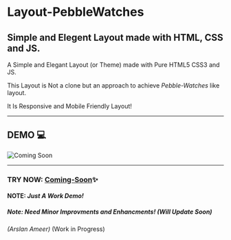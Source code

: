 # Layout-PebbleWatches

## Simple and Elegent Layout made with HTML, CSS and JS.

A Simple and Elegant Layout (or Theme) made with Pure HTML5 CSS3 and JS.

This Layout is Not a clone but an approach to achieve *Pebble-Watches* like layout.

It Is Responsive and Mobile Friendly Layout!

---
## DEMO  💻
![Coming Soon]()

---
### TRY NOW: [Coming-Soon]()✨

#### NOTE: **_Just A Work Demo!_**
##### Note: Need Minor Improvments and Enhancments! (Will Update Soon)

_(Arslan Ameer)_
(Work in Progress)   
 